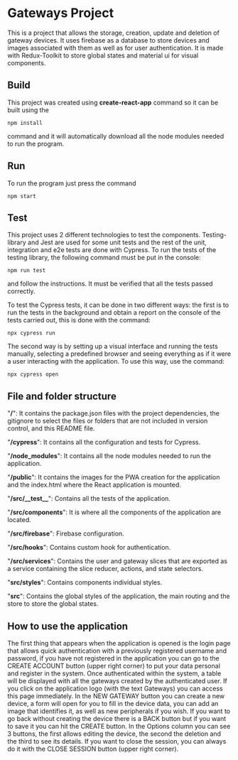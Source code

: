 # Gateways Project

This is a project that allows the storage, creation, update and deletion of gateway devices. It uses firebase as a database to store devices and images associated with them as well as for user authentication. It is made with Redux-Toolkit to store global states and material ui for visual components.

## Build

This project was created using **create-react-app** command so it can be built using the 
```
npm install
``` 
command and it will automatically download all the node modules needed to run the program.


## Run

To run the program just press the command
```
npm start
``` 


## Test

This project uses 2 different technologies to test the components. Testing-library and Jest are used for some unit tests and the rest of the unit, integration and e2e tests are done with Cypress. To run the tests of the testing library, the following command must be put in the console:
```
npm run test
```
and follow the instructions. It must be verified that all the tests passed correctly.

To test the Cypress tests, it can be done in two different ways: the first is to run the tests in the background and obtain a report on the console of the tests carried out, this is done with the command:
```
npx cypress run
```

The second way is by setting up a visual interface and running the tests manually, selecting a predefined browser and seeing everything as if it were a user interacting with the application. To use this way, use the command:
```
npx cypress open
```


## File and folder structure

"**/**": It contains the package.json files with the project dependencies, the gitignore to select the files or folders that are not included in version control, and this README file.

"**/cypress**": It contains all the configuration and tests for Cypress.

"**/node_modules**": It contains all the node modules needed to run the application.

"**/public**": It contains the images for the PWA creation for the application and the index.html where the React application is mounted.

"**/src/\_\_test\_\_**": Contains all the tests of the application.

"**/src/components**": It is where all the components of the application are located.

"**/src/firebase**": Firebase configuration.

"**/src/hooks**": Contains custom hook for authentication.

"**/src/services**": Contains the user and gateway slices that are exported as a service containing the slice reducer, actions, and state selectors.

"**src/styles**": Contains components individual styles.

"**src**": Contains the global styles of the application, the main routing and the store to store the global states.

## How to use the application

The first thing that appears when the application is opened is the login page that allows quick authentication with a previously registered username and password, if you have not registered in the application you can go to the CREATE ACCOUNT button (upper right corner) to put your data personal and register in the system. Once authenticated within the system, a table will be displayed with all the gateways created by the authenticated user. If you click on the application logo (with the text Gateways) you can access this page immediately. In the NEW GATEWAY button you can create a new device, a form will open for you to fill in the device data, you can add an image that identifies it, as well as new peripherals if you wish. If you want to go back without creating the device there is a BACK button but if you want to save it you can hit the CREATE button. In the Options column you can see 3 buttons, the first allows editing the device, the second the deletion and the third to see its details. If you want to close the session, you can always do it with the CLOSE SESSION button (upper right corner).
